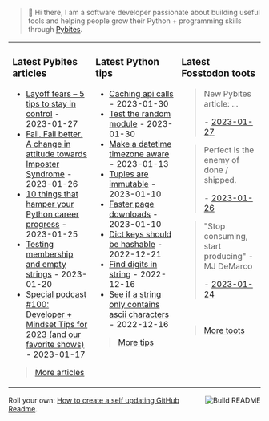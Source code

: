 > 👋 Hi there, I am a software developer passionate about building useful tools and helping people grow their Python + programming skills through <a href="https://pybit.es" target="_blank">Pybites</a>.

<table><tr><td valign="top" width="33%">

### Latest Pybites articles

<ul>

  <li><a href="https://pybit.es/articles/layoff-fears-5-tips-to-stay-in-control/" target="_blank">Layoff fears – 5 tips to stay in control</a> - 2023-01-27</li>

  <li><a href="https://pybit.es/articles/fail-fail-better-a-change-in-attitude-towards-imposter-syndrome/" target="_blank">Fail. Fail better. A change in attitude towards Imposter Syndrome</a> - 2023-01-26</li>

  <li><a href="https://pybit.es/articles/10-things-that-hamper-your-python-career-progress/" target="_blank">10 things that hamper your Python career progress</a> - 2023-01-25</li>

  <li><a href="https://pybit.es/articles/testing-membership-and-empty-strings/" target="_blank">Testing membership and empty strings</a> - 2023-01-20</li>

  <li><a href="https://pybit.es/articles/special-podcast-100-developer-mindset-tips-for-2023-and-our-favorite-shows/" target="_blank">Special podcast #100: Developer + Mindset Tips  for 2023 (and our favorite shows)</a> - 2023-01-17</li>

</ul>

> <a href="https://pybit.es/articles/" target="_blank">More articles</a>


</td><td valign="top" width="34%">

### Latest Python tips

<ul>

  <li><a href="https://github.com/bbelderbos/bobcodesit/blob/main/notes/20230130103011.md" target="_blank">Caching api calls</a> - 2023-01-30</li>

  <li><a href="https://github.com/bbelderbos/bobcodesit/blob/main/notes/20230130102312.md" target="_blank">Test the random module</a> - 2023-01-30</li>

  <li><a href="https://github.com/bbelderbos/bobcodesit/blob/main/notes/20230113130529.md" target="_blank">Make a datetime timezone aware</a> - 2023-01-13</li>

  <li><a href="https://github.com/bbelderbos/bobcodesit/blob/main/notes/20230110131408.md" target="_blank">Tuples are immutable</a> - 2023-01-10</li>

  <li><a href="https://github.com/bbelderbos/bobcodesit/blob/main/notes/20230110130247.md" target="_blank">Faster page downloads</a> - 2023-01-10</li>

  <li><a href="https://github.com/bbelderbos/bobcodesit/blob/main/notes/20221221130639.md" target="_blank">Dict keys should be hashable</a> - 2022-12-21</li>

  <li><a href="https://github.com/bbelderbos/bobcodesit/blob/main/notes/20221216144546.md" target="_blank">Find digits in string</a> - 2022-12-16</li>

  <li><a href="https://github.com/bbelderbos/bobcodesit/blob/main/notes/20221216114651.md" target="_blank">See if a string only contains ascii characters</a> - 2022-12-16</li>

</ul>

> <a href="https://github.com/bbelderbos/bobcodesit" target="_blank">More tips</a>


</td><td valign="top" width="33%">

### Latest Fosstodon toots


  <blockquote>
  <p>New Pybites article: ...</p>
  - <a href="https://fosstodon.org/@bbelderbos/109760946816369751" target="_blank">2023-01-27</a>
  </blockquote>

  <blockquote>
  <p>Perfect is the enemy of done / shipped.</p>
  - <a href="https://fosstodon.org/@bbelderbos/109756948850921830" target="_blank">2023-01-26</a>
  </blockquote>

  <blockquote>
  <p>&quot;Stop consuming, start producing&quot; - MJ DeMarco</p>
  - <a href="https://fosstodon.org/@bbelderbos/109743252691786001" target="_blank">2023-01-24</a>
  </blockquote>


<br>

> <a href="https://fosstodon.org/@bbelderbos" target="_blank">More toots</a>


</td></tr></table>

<a href="https://github.com/bbelderbos/bbelderbos/actions" target="_blank"><img src="https://github.com/bbelderbos/bbelderbos/workflows/Daily%20Update/badge.svg" align="right" alt="Build README"></a>Roll your own: <a href="https://pybit.es/articles/how-to-create-a-self-updating-github-readme/" target="_blank">How to create a self updating GitHub Readme</a>.